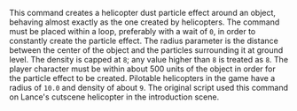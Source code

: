 This command creates a helicopter dust particle effect around an object, behaving almost exactly as the one created by helicopters. The command must be placed within a loop, preferably with a wait of `0`, in order to constantly create the particle effect. The radius parameter is the distance between the center of the object and the particles surrounding it at ground level. The density is capped at `8`; any value higher than `8` is treated as `8`. The player character must be within about 500 units of the object in order for the particle effect to be created. Pilotable helicopters in the game have a radius of `10.0` and density of about `9`. The original script used this command on Lance's cutscene helicopter in the introduction scene.
